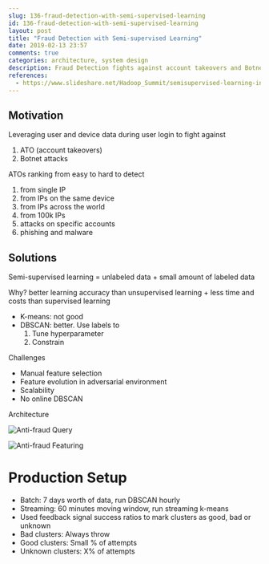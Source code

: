 ```yaml
---
slug: 136-fraud-detection-with-semi-supervised-learning
id: 136-fraud-detection-with-semi-supervised-learning
layout: post
title: "Fraud Detection with Semi-supervised Learning"
date: 2019-02-13 23:57
comments: true
categories: architecture, system design
description: Fraud Detection fights against account takeovers and Botnet attacks during login. Semi-supervised learning has better learning accuracy than unsupervised learning and less time and costs than supervised learning.
references:
  - https://www.slideshare.net/Hadoop_Summit/semisupervised-learning-in-an-adversarial-environment
---
```


## Motivation

Leveraging user and device data during user login to fight against

1. ATO (account takeovers)
2. Botnet attacks



ATOs ranking from easy to hard to detect

1. from single IP
2. from IPs on the same device 
3. from IPs across the world
4. from 100k IPs
5. attacks on specific accounts
6. phishing and malware



## Solutions

Semi-supervised learning = unlabeled data + small amount of labeled data 

Why? better learning accuracy than unsupervised learning + less time and costs than supervised learning

* K-means: not good
* DBSCAN: better. Use labels to
	1. Tune hyperparameter
	2. Constrain


Challenges

* Manual feature selection
* Feature evolution in adversarial environment
* Scalability
* No online DBSCAN


Architecture

![Anti-fraud Query]( https://res.cloudinary.com/dohtidfqh/image/upload/v1550134196/web-guiguio/anti-fraud-query.png )


![Anti-fraud Featuring]( https://res.cloudinary.com/dohtidfqh/image/upload/v1550134196/web-guiguio/anti-fraud-feature.png )



# Production Setup
* Batch: 7 days worth of data, run DBSCAN hourly 
* Streaming: 60 minutes moving window, run streaming k-means 
* Used feedback signal success ratios to mark clusters as good, bad or unknown 
* Bad clusters: Always throw 
* Good clusters: Small % of attempts 
* Unknown clusters: X% of attempts 

